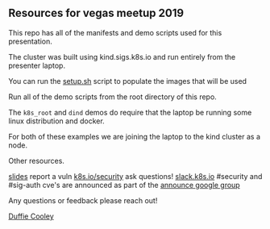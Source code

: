 ## Resources for vegas meetup 2019

This repo has all of the manifests and demo scripts used for this presentation.

The cluster was built using kind.sigs.k8s.io and run entirely from the presenter laptop.

You can run the [setup.sh](./setup.sh) script to populate the images that will be used

Run all of the demo scripts from the root directory of this repo.

The `k8s_root` and `dind` demos do require that the laptop be running some linux distribution and docker.

For both of these examples we are joining the laptop to the kind cluster as a node.


Other resources.

[slides](./k8s_security.pdf)
report a vuln [k8s.io/security](k8s.io/security)
ask questions! [slack.k8s.io](slack.k8s.io) #security and #sig-auth
cve's are announced as part of the [announce google group](https://groups.google.com/forum/#!forum/kubernetes-announce)


Any questions or feedback please reach out!

[Duffie Cooley](twitter.com/mauilion)
